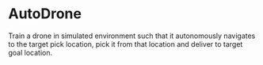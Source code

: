 # AutoDrone
 Train a drone in simulated environment such that it autonomously navigates to the target pick location, pick it from that location and deliver to target goal location.
